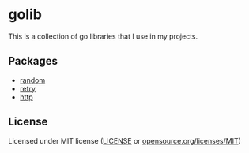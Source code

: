 # golib

This is a collection of go libraries that I use in my projects.

## Packages

- [random](/random)
- [retry](/retry)
- [http](/http)

## License

Licensed under MIT license ([LICENSE](LICENSE) or [opensource.org/licenses/MIT](https://opensource.org/licenses/MIT))
